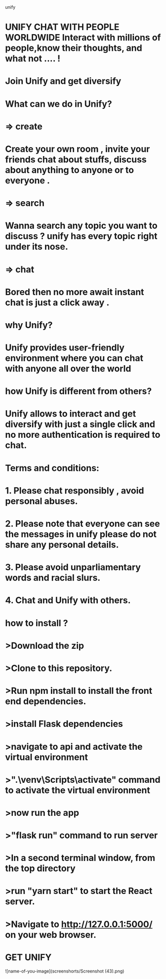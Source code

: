 unify






# UNIFY CHAT WITH PEOPLE WORLDWIDE Interact with millions of people,know their thoughts, and what not .... !
# Join Unify and get diversify
# What can we do in Unify?
#     => create
 #        Create your own room , invite your friends chat about stuffs, discuss about anything to anyone or to everyone .
  #  => search
   #     Wanna search any topic you want to discuss ? unify has every topic right under its nose.
   # => chat
   #     Bored then no more await instant chat is just a click away .
# why Unify?
 #   Unify provides user-friendly environment where you can chat with anyone all over the world
  #  how Unify is different from others?
   # Unify allows to interact and get diversify with just a single click and no more authentication is required to chat.
# Terms and conditions:
 #   1. Please chat responsibly , avoid personal abuses.
  #  2. Please note that everyone can see the messages in unify please do not share any personal details.
  #  3. Please avoid unparliamentary words and racial slurs.
  #  4. Chat and Unify with others.


# how to install ?

 # >Download the zip
 # >Clone to this repository.
 # >Run npm install to install the front end dependencies.
 # >install Flask dependencies
 # >navigate to api and activate the virtual environment 
 # >".\venv\Scripts\activate" command to activate the virtual environment
 # >now run the app
 # >"flask run" command to run server
 # >In a second terminal window, from the top directory 
 # >run "yarn start" to start the React server.
 # >Navigate to http://127.0.0.1:5000/ on your web browser. 
 # GET UNIFY
 
 ![name-of-you-image](screenshorts/Screenshot (43).png)

